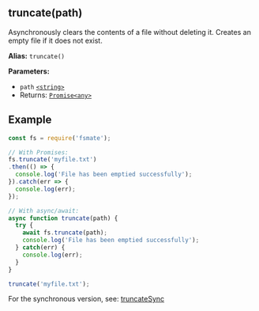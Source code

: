 ## truncate(path)

Asynchronously clears the contents of a file without deleting it. Creates an empty file if it does not exist.

**Alias:** `truncate()`

**Parameters:**

- `path` [`<string>`](https://developer.mozilla.org/en-US/docs/Web/JavaScript/Data_structures#String_type)
- Returns: [`Promise<any>`](https://developer.mozilla.org/en-US/docs/Web/JavaScript/Reference/Global_Objects/Promise)

## Example

```js
const fs = require('fsmate');

// With Promises:
fs.truncate('myfile.txt')
.then(() => {
  console.log('File has been emptied successfully');
}).catch(err => {
  console.log(err);
});

// With async/await:
async function truncate(path) {
  try {
    await fs.truncate(path);
    console.log('File has been emptied successfully');
  } catch(err) {
    console.log(err);
  }
}

truncate('myfile.txt');
```

For the synchronous version, see: [truncateSync](./truncateSync.md)